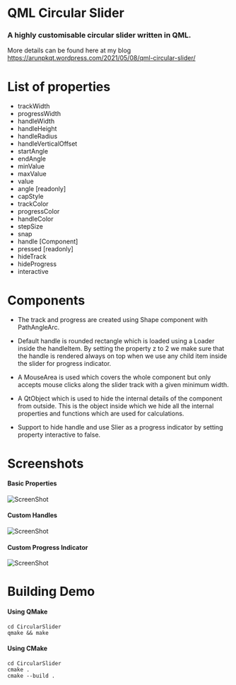 # QML Circular Slider

### A highly customisable circular slider written in QML.
More details can be found here at my blog https://arunpkqt.wordpress.com/2021/05/08/qml-circular-slider/

# List of properties

- trackWidth
- progressWidth
- handleWidth
- handleHeight
- handleRadius
- handleVerticalOffset
- startAngle
- endAngle
- minValue
- maxValue
- value
- angle [readonly]
- capStyle
- trackColor
- progressColor
- handleColor
- stepSize
- snap
- handle [Component]
- pressed [readonly]
- hideTrack
- hideProgress
- interactive


# Components

- The track and progress are created using Shape component with PathAngleArc.

- Default handle is rounded rectangle which is loaded using a Loader inside the handleItem.
By setting the property z to 2 we make sure that the handle is rendered always on top when
we use any child item inside the slider for progress indicator.

- A MouseArea is used which covers the whole component but only accepts mouse clicks along the
slider track with a given minimum width.

- A QtObject which is used to hide the internal details of the component from outside. This is
the object inside which we hide all the internal properties and functions which are used for
calculations.

- Support to hide handle and use Slier as a progress indicator by setting property interactive to false.


# Screenshots

#### Basic Properties
![ScreenShot](https://github.com/arunpkqt/CircularSlider/blob/main/screens/basic_properties.png)

#### Custom Handles
![ScreenShot](https://github.com/arunpkqt/CircularSlider/blob/main/screens/custom_handles.png)

#### Custom Progress Indicator
![ScreenShot](https://github.com/arunpkqt/CircularSlider/blob/main/screens/custom_progress.png)


# Building Demo

#### Using QMake
    cd CircularSlider
    qmake && make

#### Using CMake
    cd CircularSlider
    cmake .
    cmake --build .
